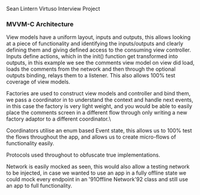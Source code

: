 Sean Lintern
Virtuso Interview Project

### MVVM-C Architecture

View models have a uniform layout, inputs and outputs, this allows looking at a piece of functionality and identifying the inputs/outputs and clearly defining them and giving defined access to the consuming view controller. Inputs define actions, which in the init() function get transformed into outputs, in this example we see the comments view model on view did load, loads the comments from the network and then through the optional outputs binding, relays them to a listener. This also allows 100% test coverage of view models.

Factories are used to construct view models and controller and bind them, we pass a coordinator in to understand the context and handle next events, in this case the factory is very light weight, and you would be able to easily place the comments screen in a different flow through only writing a new factory adaptor to a different coordinator.\

Coordinators utilise an enum based Event state, this allows us to 100% test the flows throughout the app, and allows us to create micro-flows of functionality easily.

Protocols used throughout to obfuscate true implementations.

Network is easily mocked as seen, this would also allow a testing network to be injected, in case we wanted to use an app in a fully offline state we could mock every endpoint in an \'91Offline Network\'92 class and still use an app to full functionality.
